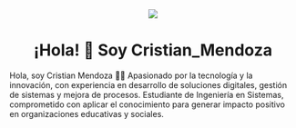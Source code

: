<div align="center">
<img src="https://i.imgur.com/cEcNHXS.jpg">
<h1 align="center">¡Hola! 👋 Soy Cristian_Mendoza</a></h1>
</div>

Hola, soy Cristian Mendoza 👨‍💻
Apasionado por la tecnología y la innovación, con experiencia en desarrollo de soluciones digitales, gestión de sistemas y mejora de procesos. Estudiante de Ingeniería en Sistemas, comprometido con aplicar el conocimiento para generar impacto positivo en organizaciones educativas y sociales.
